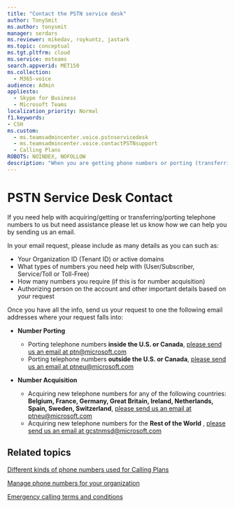 ```yaml
---
title: "Contact the PSTN service desk"
author: TonySmit
ms.author: tonysmit
manager: serdars
ms.reviewer: mikedav, roykuntz, jastark
ms.topic: conceptual
ms.tgt.pltfrm: cloud
ms.service: msteams
search.appverid: MET150
ms.collection: 
  - M365-voice
audience: Admin
appliesto: 
  - Skype for Business
  - Microsoft Teams
localization_priority: Normal
f1.keywords: 
- CSH
ms.custom:
  - ms.teamsadmincenter.voice.pstnservicedesk
  - ms.teamsadmincenter.voice.contactPSTNsupport
  - Calling Plans
ROBOTS: NOINDEX, NOFOLLOW
description: "When you are getting phone numbers or porting (transferring) numbers for your organization, you may need to get help and support at the PSTN service desk."
---
```

# PSTN Service Desk Contact

If you need help with acquiring/getting or transferring/porting telephone numbers to us but need assistance please let us know how we can help you by sending us an email.

In your email request, please include as many details as you can such as:
  - Your Organization ID (Tenant ID) or active domains
  - What types of numbers you need help with (User/Subscriber, Service/Toll or Toll-Free)
  - How many numbers you require (if this is for number acquisition)
  - Authorizing person on the account and other important details based on your request

Once you have all the info, send us your request to one the following email addresses where your request falls into:
- **Number Porting**
    - Porting telephone numbers **inside the U.S. or Canada**, [please send us an email at ptn@microsoft.com](mailto:ptn@microsoft.com)
    - Porting telephone numbers **outside the U.S. or Canada**, [please send us an email at ptneu@microsoft.com](mailto:ptneu@microsoft.com)
    
- **Number Acquisition**
    - Acquiring new telephone numbers for any of the following countries: **Belgium, France, Germany, Great Britain, Ireland, Netherlands, Spain, Sweden, Switzerland**, [please send us an email at ptneu@microsoft.com](mailto:ptneu@microsoft.com)
    - Acquiring new telephone numbers for the **Rest of the World** , [please send us an email at gcstnmsd@microsoft.com](mailto:gcstnmsd@microsoft.com)

## Related topics

[Different kinds of phone numbers used for Calling Plans](../different-kinds-of-phone-numbers-used-for-calling-plans.md)

[Manage phone numbers for your organization](manage-phone-numbers-for-your-organization.md)

[Emergency calling terms and conditions](../emergency-calling-terms-and-conditions.md)
  
